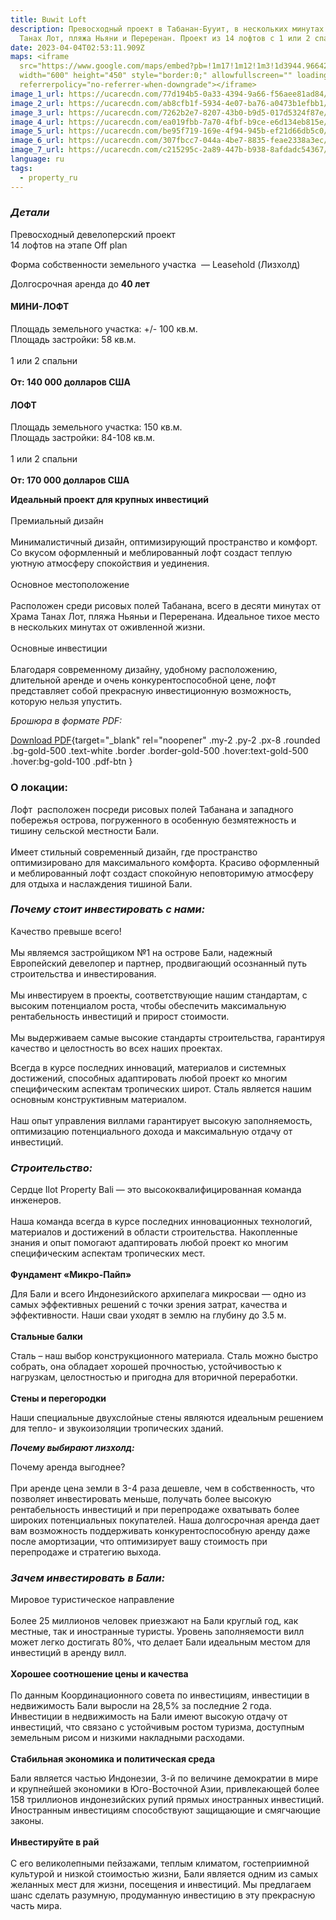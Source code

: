 ```yaml
---
title: Buwit Loft
description: Превосходный проект в Табанан-Бууит, в нескольких минутах от Храма
  Танах Лот, пляжа Ньяни и Переренан. Проект из 14 лофтов с 1 или 2 спальнями.
date: 2023-04-04T02:53:11.909Z
maps: <iframe
  src="https://www.google.com/maps/embed?pb=!1m17!1m12!1m3!1d3944.9664223616037!2d115.12263925013983!3d-8.599222193789354!2m3!1f0!2f0!3f0!3m2!1i1024!2i768!4f13.1!3m2!1m1!2zOMKwMzUnNTcuMiJTIDExNcKwMDcnMjkuNCJF!5e0!3m2!1sen!2sid!4v1680577376617!5m2!1sen!2sid"
  width="600" height="450" style="border:0;" allowfullscreen="" loading="lazy"
  referrerpolicy="no-referrer-when-downgrade"></iframe>
image_1_url: https://ucarecdn.com/77d194b5-0a33-4394-9a66-f56aee81ad84/
image_2_url: https://ucarecdn.com/ab8cfb1f-5934-4e07-ba76-a0473b1efbb1/
image_3_url: https://ucarecdn.com/7262b2e7-8207-43b0-b9d5-017d5324f87e/
image_4_url: https://ucarecdn.com/ea019fbb-7a70-4fbf-b9ce-e6d134eb815e/
image_5_url: https://ucarecdn.com/be95f719-169e-4f94-945b-ef21d66db5c0/
image_6_url: https://ucarecdn.com/307fbcc7-044a-4be7-8835-feae2338a3ec/
image_7_url: https://ucarecdn.com/c215295c-2a89-447b-b938-8afdadc54367/
language: ru
tags:
  - property_ru
---
```

### ***Детали***

Превосходный девелоперский проект\
1﻿4 лофтов на этапе Off plan

Форма собственности земельного участка  — Leasehold (Лизхолд)

Долгосрочная аренда до **40 лет** 

#### МИНИ-ЛОФТ

Площадь земельного участка: +/- 100 кв.м.\
Площадь застройки: 58 кв.м.\
\
1 или 2 спальни\
\
**От: 140 000 долларов США**

#### ЛОФТ

Площадь земельного участка: 150 кв.м.\
Площадь застройки: 84-108 кв.м.\
\
1 или 2 спальни\
\
**От: 170 000 долларов США**

**Идеальный проект для крупных инвестиций**\
\
Премиальный дизайн\
\
Минималистичный дизайн, оптимизирующий пространство и комфорт. Со вкусом оформленный и меблированный лофт создаст теплую уютную атмосферу спокойствия и уединения.\
\
Основное местоположение\
\
Расположен среди рисовых полей Табанана, всего в десяти минутах от Храма Танах Лот, пляжа Ньяньи и Переренана. Идеальное тихое место в нескольких минутах от оживленной жизни. \
\
Основные инвестиции\
\
Благодаря современному дизайну, удобному расположению, длительной аренде и очень конкурентоспособной цене, лофт представляет собой прекрасную инвестиционную возможность, которую нельзя упустить.

*Брошюра в формате PDF:*

[Download PDF](https://ilotinvest.com/static/pdfs/villa-buwit/brochure-202304.pdf){target="_blank" rel="noopener" .my-2 .py-2 .px-8 .rounded .bg-gold-500 .text-white .border .border-gold-500 .hover:text-gold-500 .hover:bg-gold-100 .pdf-btn }

### О локации: 

Лофт  расположен посреди рисовых полей Табанана и западного побережья острова, погруженного в особенную безмятежность и тишину сельской местности Бали.\
\
Имеет стильный современный дизайн, где пространство оптимизировано для максимального комфорта. Красиво оформленный и меблированный лофт создаст спокойную неповторимую атмосферу для отдыха и наслаждения тишиной Бали.

### ***Почему стоит инвестировать с нами:***

Качество превыше всего!\
\
Мы являемся застройщиком №1 на острове Бали, надежный Европейский девелопер и партнер, продвигающий осознанный путь строительства и инвестирования. \
\
Мы инвестируем в проекты, соответствующие нашим стандартам, с высоким потенциалом роста, чтобы обеспечить максимальную рентабельность инвестиций и прирост стоимости.\
\
Мы выдерживаем самые высокие стандарты строительства, гарантируя качество и целостность во всех наших проектах. 

Всегда в курсе последних инноваций, материалов и системных достижений, способных адаптировать любой проект ко многим специфическим аспектам тропических широт. Сталь является нашим основным конструктивным материалом.\
\
Наш опыт управления виллами гарантирует высокую заполняемость, оптимизацию потенциального дохода и максимальную отдачу от инвестиций.

### ***Строительство:***

Сердце Ilot Property Bali — это высококвалифицированная команда инженеров.\
\
Наша команда всегда в курсе последних инновационных технологий, материалов и достижений в области строительства. Накопленные знания и опыт помогают адаптировать любой проект ко многим специфическим аспектам тропических мест.\
\
**Фундамент «Микро-Пайп»**

Для Бали и всего Индонезийского архипелага микросваи — одно из самых эффективных решений с точки зрения затрат, качества и эффективности. Наши сваи уходят в землю на глубину до 3.5 м.\
\
**Стальные балки** 

Сталь – наш выбор конструкционного материала. Сталь можно быстро собрать, она обладает хорошей прочностью, устойчивостью к нагрузкам, целостностью и пригодна для вторичной переработки.\
\
**Стены и перегородки**

Наши специальные двухслойные стены являются идеальным решением для тепло- и звукоизоляции тропических зданий.

***Почему выбирают лизхолд:***

Почему аренда выгоднее?\
\
При аренде цена земли в 3-4 раза дешевле, чем в собственность, что позволяет инвестировать меньше, получать более высокую рентабельность инвестиций и при перепродаже охватывать более широких потенциальных покупателей. Наша долгосрочная аренда дает вам возможность поддерживать конкурентоспособную аренду даже после амортизации, что оптимизирует вашу стоимость при перепродаже и стратегию выхода.

### ***Зачем инвестировать в Бали:***

Мировое туристическое направление\
\
Более 25 миллионов человек приезжают на Бали круглый год, как местные, так и иностранные туристы. Уровень заполняемости вилл может легко достигать 80%, что делает Бали идеальным местом для инвестиций в аренду вилл.\
\
**Хорошее соотношение цены и качества**\
\
По данным Координационного совета по инвестициям, инвестиции в недвижимость Бали выросли на 28,5% за последние 2 года. Инвестиции в недвижимость на Бали имеют высокую отдачу от инвестиций, что связано с устойчивым ростом туризма, доступным земельным рисом и низкими накладными расходами.\
\
**Стабильная экономика и политическая среда**

Бали является частью Индонезии, 3-й по величине демократии в мире и крупнейшей экономики в Юго-Восточной Азии, привлекающей более 158 триллионов индонезийских рупий прямых иностранных инвестиций. Иностранным инвестициям способствуют защищающие и смягчающие законы.\
\
**Инвестируйте в рай**\
\
С его великолепными пейзажами, теплым климатом, гостеприимной культурой и низкой стоимостью жизни, Бали является одним из самых желанных мест для жизни, посещения и инвестиций. Мы предлагаем шанс сделать разумную, продуманную инвестицию в эту прекрасную часть мира.